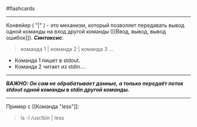 #flashcards 
***
Конвейер ( "|" ) - это механизм, который позволяет передавать вывод одной команды на вход другой команды ([[Ввод, вывод, вывод ошибок]]).
***Синтаксис***:
>команда 1 | команда 2 | команда 3 ...
- Команда 1 пишет в stdout.
- Команда 2 читает из stdin....
***
***ВАЖНО: Он сам не обрабатывает данные, а только передаёт поток stdout одной команды в stdin другой команды.***
***
Пример с [[Команда "less"]]:
>ls -l /usr/bin | less
